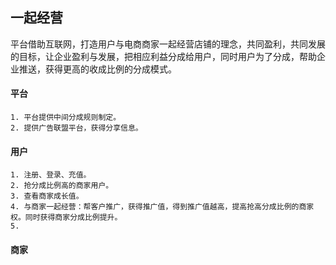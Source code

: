 ## 一起经营
平台借助互联网，打造用户与电商商家一起经营店铺的理念，共同盈利，共同发展的目标，让企业盈利与发展，把相应利益分成给用户，同时用户为了分成，帮助企业推送，获得更高的收成比例的分成模式。

#### 平台


```
1. 平台提供中间分成规则制定。
2. 提供广告联盟平台，获得分享信息。
```
#### 用户

```
1. 注册、登录、充值。
2. 抢分成比例高的商家用户。
3. 查看商家成长值。
4. 与商家一起经营：帮客户推广，获得推广值，得到推广值越高，提高抢高分成比例的商家权。同时获得商家分成比例提升。
5. 
```

#### 商家

